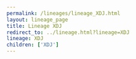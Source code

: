 ```yaml
---
permalink: /lineages/lineage_XDJ.html
layout: lineage_page
title: Lineage XDJ
redirect_to: ../lineage.html?lineage=XDJ
lineage: XDJ
children: ['XDJ']
---
```

